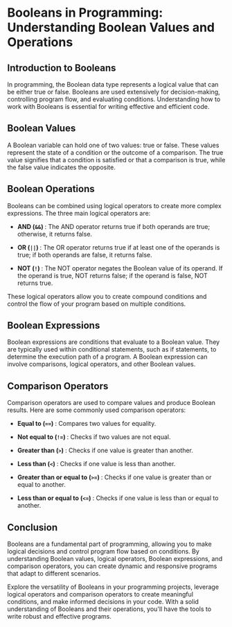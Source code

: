 # Booleans in Programming: Understanding Boolean Values and Operations

## Introduction to Booleans

In programming, the Boolean data type represents a logical value that can be either true or false. Booleans are used extensively for decision-making, controlling program flow, and evaluating conditions. Understanding how to work with Booleans is essential for writing effective and efficient code.

## Boolean Values

A Boolean variable can hold one of two values: true or false. These values represent the state of a condition or the outcome of a comparison. The true value signifies that a condition is satisfied or that a comparison is true, while the false value indicates the opposite.

## Boolean Operations

Booleans can be combined using logical operators to create more complex expressions. The three main logical operators are:

- <strong> AND (`&&`) </strong> : The AND operator returns true if both operands are true; otherwise, it returns false.

- <strong> OR (`||`) </strong> : The OR operator returns true if at least one of the operands is true; if both operands are false, it returns false.

- <strong> NOT (`!`) </strong> : The NOT operator negates the Boolean value of its operand. If the operand is true, NOT returns false; if the operand is false, NOT returns true.

These logical operators allow you to create compound conditions and control the flow of your program based on multiple conditions.

## Boolean Expressions

Boolean expressions are conditions that evaluate to a Boolean value. They are typically used within conditional statements, such as if statements, to determine the execution path of a program. A Boolean expression can involve comparisons, logical operators, and other Boolean values.

## Comparison Operators

Comparison operators are used to compare values and produce Boolean results. Here are some commonly used comparison operators:

- <strong>Equal to (`==`) </strong> : Compares two values for equality.

- <strong>Not equal to (`!=`) </strong> : Checks if two values are not equal.

- <strong>Greater than (`>`) </strong> : Checks if one value is greater than another.

- <strong>Less than (`<`) </strong> : Checks if one value is less than another.

- <strong>Greater than or equal to (`>=`) </strong> : Checks if one value is greater than or equal to another.

- <strong>Less than or equal to (`<=`) </strong> : Checks if one value is less than or equal to another.

## Conclusion

Booleans are a fundamental part of programming, allowing you to make logical decisions and control program flow based on conditions. By understanding Boolean values, logical operators, Boolean expressions, and comparison operators, you can create dynamic and responsive programs that adapt to different scenarios.

Explore the versatility of Booleans in your programming projects, leverage logical operators and comparison operators to create meaningful conditions, and make informed decisions in your code. With a solid understanding of Booleans and their operations, you'll have the tools to write robust and effective programs.

<!-- Meta Title: Booleans in Programming: Harnessing the Power of True and False

Meta Description: Dive into the world of Booleans in programming and discover how they enable logical decision-making, condition evaluation, and program flow control. Learn about Boolean values, logical operators, comparison operators, and Boolean expressions. Enhance your programming skills by leveraging the power of Booleans.

Meta Keywords: programming, Booleans, Boolean values, logical operators, comparison operators, Boolean expressions, conditional statements, decision-making, program flow control. -->
